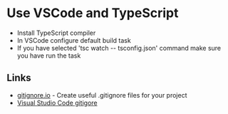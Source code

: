 # Use VSCode and TypeScript

- Install TypeScript compiler
- In VSCode configure default build task
- If you have selected 'tsc watch -- tsconfig.json' command make sure you have run the task

## Links

- [gitignore.io](https://www.gitignore.io/) - Create useful .gitignore files for your project
- [Visual Studio Code gitigore](https://www.gitignore.io/api/visualstudiocode)